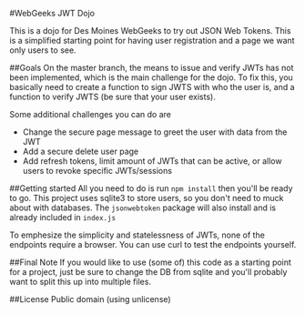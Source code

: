 #WebGeeks JWT Dojo

This is a dojo for Des Moines WebGeeks to try out JSON Web Tokens.
This is a simplified starting point for having user registration and a page we want only users to see.

##Goals
On the master branch, the means to issue and verify JWTs has not been implemented, which is the main challenge for the dojo.
To fix this, you basically need to create a function to sign JWTS with who the user is, and a function to verify JWTS (be sure that your user exists).

Some additional challenges you can do are
- Change the secure page message to greet the user with data from the JWT
- Add a secure delete user page
- Add refresh tokens, limit amount of JWTs that can be active, or allow users to revoke specific JWTs/sessions

##Getting started
All you need to do is run `npm install` then you'll be ready to go.
This project uses sqlite3 to store users, so you don't need to muck about with databases.
The `jsonwebtoken` package will also install and is already included in `index.js`

To emphesize the simplicity and statelessness of JWTs, none of the endpoints require a browser.
You can use curl to test the endpoints yourself.

##Final Note
If you would like to use (some of) this code as a starting point for a project, just be sure to change the DB from sqlite and you'll probably want to split this up into multiple files.

##License
Public domain (using unlicense)
